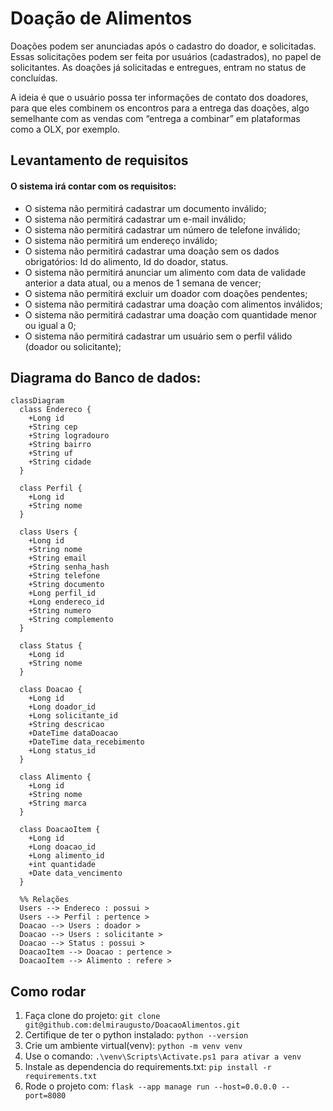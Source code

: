 <h1> Doação de Alimentos </h1>

Doações podem ser anunciadas após o cadastro do doador, e solicitadas. Essas solicitações podem ser feita por usuários (cadastrados), no papel de solicitantes. 
As doações já solicitadas e entregues, entram no status de concluídas.

A ideia é que o usuário possa ter informações de contato dos doadores, para que eles combinem os encontros para a entrega das doações, algo semelhante com as vendas 
com “entrega a combinar” em plataformas como a OLX, por exemplo.

<h2> Levantamento de requisitos </h2>
<h4> O sistema irá contar com os requisitos:</h4>

- O sistema não permitirá cadastrar um documento inválido;
- O sistema não permitirá cadastrar um e-mail inválido;
- O sistema não permitirá cadastrar um número de telefone inválido;
- O sistema não permitirá um endereço inválido;
- O sistema não permitirá cadastrar uma doação sem os dados obrigatórios: Id do alimento, Id do doador, status.
- O sistema não permitirá anunciar um alimento com data de validade anterior a data atual, ou a menos de 1 semana de vencer;
- O sistema não permitirá excluir um doador com doações pendentes;
- O sistema não permitirá cadastrar uma doação com alimentos inválidos;
- O sistema não permitirá cadastrar uma doação com quantidade menor ou igual a 0;
- O sistema não permitirá cadastrar um usuário sem o perfil válido (doador ou solicitante);

<h2>Diagrama do Banco de dados:</h2>

```mermaid
classDiagram
  class Endereco {
    +Long id
    +String cep
    +String logradouro
    +String bairro
    +String uf
    +String cidade
  }

  class Perfil {
    +Long id
    +String nome
  }

  class Users {
    +Long id
    +String nome
    +String email
    +String senha_hash
    +String telefone
    +String documento
    +Long perfil_id
    +Long endereco_id
    +String numero
    +String complemento
  }

  class Status {
    +Long id
    +String nome
  }

  class Doacao {
    +Long id
    +Long doador_id
    +Long solicitante_id
    +String descricao
    +DateTime dataDoacao
    +DateTime data_recebimento
    +Long status_id
  }

  class Alimento {
    +Long id
    +String nome
    +String marca
  }

  class DoacaoItem {
    +Long id
    +Long doacao_id
    +Long alimento_id
    +int quantidade
    +Date data_vencimento
  }

  %% Relações
  Users --> Endereco : possui >
  Users --> Perfil : pertence >
  Doacao --> Users : doador >
  Doacao --> Users : solicitante >
  Doacao --> Status : possui >
  DoacaoItem --> Doacao : pertence >
  DoacaoItem --> Alimento : refere >
```

<h2>Como rodar </h2>

1. Faça clone do projeto: ```git clone git@github.com:delmiraugusto/DoacaoAlimentos.git```
2. Certifique de ter o python instalado: ```python --version```
3. Crie um ambiente virtual(venv): ```python -m venv venv```
4. Use o comando: ```.\venv\Scripts\Activate.ps1 para ativar a venv```
5. Instale as dependencia do requirements.txt: ```pip install -r requirements.txt```
6. Rode o projeto com: ```flask --app manage run --host=0.0.0.0 --port=8080```



